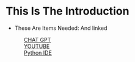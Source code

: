 <h1>This Is The Introduction</h1>
<ul>
<li>These Are Items Needed: And linked</li>
<ul>
  <a href="//chatgpt.com" target="blank">CHAT GPT</a><br>
  <a href="[//Youtue.com](https://www.youtube.com/)">YOUTUBE</a><br>
  <a href="//google.com">Python IDE</a><br>
</ul>
</ul>
